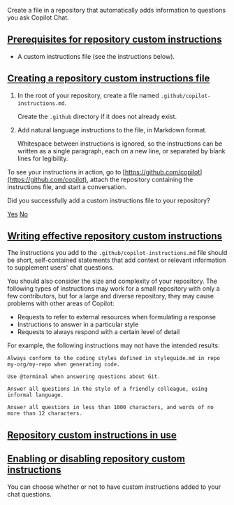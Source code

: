 Create a file in a repository that automatically adds information to questions you ask Copilot Chat.

## [Prerequisites for repository custom instructions](https://docs.github.com/en/copilot/customizing-copilot/adding-repository-custom-instructions-for-github-copilot#prerequisites-for-repository-custom-instructions)

-   A custom instructions file (see the instructions below).

## [Creating a repository custom instructions file](https://docs.github.com/en/copilot/customizing-copilot/adding-repository-custom-instructions-for-github-copilot#creating-a-repository-custom-instructions-file)

1.  In the root of your repository, create a file named `.github/copilot-instructions.md`.
    
    Create the `.github` directory if it does not already exist.
    
2.  Add natural language instructions to the file, in Markdown format.
    
    Whitespace between instructions is ignored, so the instructions can be written as a single paragraph, each on a new line, or separated by blank lines for legibility.
    

To see your instructions in action, go to [https://github.com/copilot](https://github.com/copilot), attach the repository containing the instructions file, and start a conversation.

Did you successfully add a custom instructions file to your repository?

[Yes](https://docs.github.io/success-test/yes.html) [No](https://docs.github.io/success-test/no.html)

## [Writing effective repository custom instructions](https://docs.github.com/en/copilot/customizing-copilot/adding-repository-custom-instructions-for-github-copilot#writing-effective-repository-custom-instructions)

The instructions you add to the `.github/copilot-instructions.md` file should be short, self-contained statements that add context or relevant information to supplement users' chat questions.

You should also consider the size and complexity of your repository. The following types of instructions may work for a small repository with only a few contributors, but for a large and diverse repository, they may cause problems with other areas of Copilot:

-   Requests to refer to external resources when formulating a response
-   Instructions to answer in a particular style
-   Requests to always respond with a certain level of detail

For example, the following instructions may not have the intended results:

```less
Always conform to the coding styles defined in styleguide.md in repo my-org/my-repo when generating code.

Use @terminal when answering questions about Git.

Answer all questions in the style of a friendly colleague, using informal language.

Answer all questions in less than 1000 characters, and words of no more than 12 characters.
```

## [Repository custom instructions in use](https://docs.github.com/en/copilot/customizing-copilot/adding-repository-custom-instructions-for-github-copilot#repository-custom-instructions-in-use)

## [Enabling or disabling repository custom instructions](https://docs.github.com/en/copilot/customizing-copilot/adding-repository-custom-instructions-for-github-copilot#enabling-or-disabling-repository-custom-instructions)

You can choose whether or not to have custom instructions added to your chat questions.